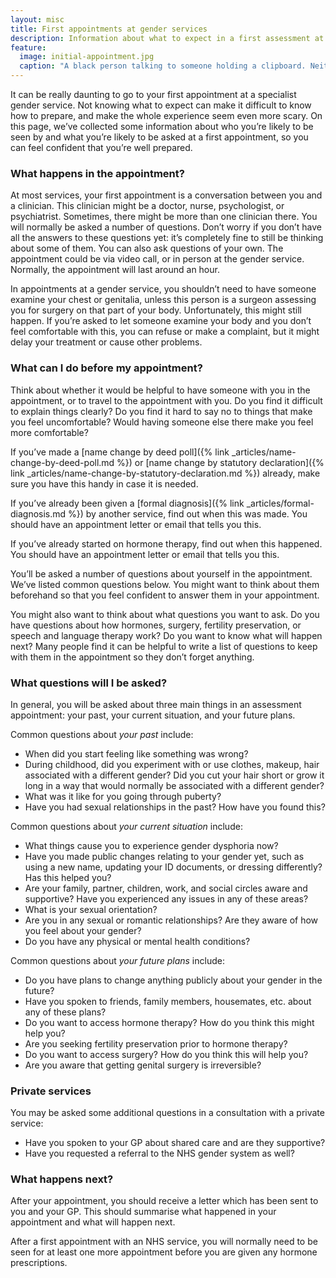 ```yaml
---
layout: misc
title: First appointments at gender services
description: Information about what to expect in a first assessment at an NHS gender service
feature:
  image: initial-appointment.jpg
  caption: "A black person talking to someone holding a clipboard. Neither person's head is visible."
---
```


It can be really daunting to go to your first appointment at a specialist gender service. Not knowing what to expect can make it difficult to know how to prepare, and make the whole experience seem even more scary. On this page, we’ve collected some information about who you’re likely to be seen by and what you’re likely to be asked at a first appointment, so you can feel confident that you’re well prepared.

### What happens in the appointment?

At most services, your first appointment is a conversation between you and a clinician. This clinician might be a doctor, nurse, psychologist, or psychiatrist. Sometimes, there might be more than one clinician there. You will normally be asked a number of questions. Don’t worry if you don’t have all the answers to these questions yet: it’s completely fine to still be thinking about some of them. You can also ask questions of your own. The appointment could be via video call, or in person at the gender service. Normally, the appointment will last around an hour.

In appointments at a gender service, you shouldn’t need to have someone examine your chest or genitalia, unless this person is a surgeon assessing you for surgery on that part of your body. Unfortunately, this might still happen. If you’re asked to let someone examine your body and you don’t feel comfortable with this, you can refuse or make a complaint, but it might delay your treatment or cause other problems.

### What can I do before my appointment?

Think about whether it would be helpful to have someone with you in the appointment, or to travel to the appointment with you. Do you find it difficult to explain things clearly? Do you find it hard to say no to things that make you feel uncomfortable? Would having someone else there make you feel more comfortable?

If you’ve made a [name change by deed poll]({% link _articles/name-change-by-deed-poll.md %}) or [name change by statutory declaration]({% link _articles/name-change-by-statutory-declaration.md %}) already, make sure you have this handy in case it is needed.

If you’ve already been given a [formal diagnosis]({% link _articles/formal-diagnosis.md %}) by another service, find out when this was made. You should have an appointment letter or email that tells you this.

If you’ve already started on hormone therapy, find out when this happened. You should have an appointment letter or email that tells you this.

You’ll be asked a number of questions about yourself in the appointment. We’ve listed common questions below. You might want to think about them beforehand so that you feel confident to answer them in your appointment.

You might also want to think about what questions you want to ask. Do you have questions about how hormones, surgery, fertility preservation, or speech and language therapy work? Do you want to know what will happen next? Many people find it can be helpful to write a list of questions to keep with them in the appointment so they don’t forget anything.

### What questions will I be asked?

In general, you will be asked about three main things in an assessment appointment: your past, your current situation, and your future plans.

Common questions about *your past* include:

- When did you start feeling like something was wrong?
- During childhood, did you experiment with or use clothes, makeup, hair associated with a different gender? Did you cut your hair short or grow it long in a way that would normally be associated with a different gender?
- What was it like for you going through puberty?
- Have you had sexual relationships in the past? How have you found this?

Common questions about *your current situation* include:

- What things cause you to experience gender dysphoria now?
- Have you made public changes relating to your gender yet, such as using a new name, updating your ID documents, or dressing differently? Has this helped you?
- Are your family, partner, children, work, and social circles aware and supportive? Have you experienced any issues in any of these areas?
- What is your sexual orientation?
- Are you in any sexual or romantic relationships? Are they aware of how you feel about your gender?
- Do you have any physical or mental health conditions?

Common questions about *your future plans* include:

- Do you have plans to change anything publicly about your gender in the future?
- Have you spoken to friends, family members, housemates, etc. about any of these plans?
- Do you want to access hormone therapy? How do you think this might help you?
- Are you seeking fertility preservation prior to hormone therapy?
- Do you want to access surgery? How do you think this will help you?
- Are you aware that getting genital surgery is irreversible?

### Private services

You may be asked some additional questions in a consultation with a private service:

- Have you spoken to your GP about shared care and are they supportive?
- Have you requested a referral to the NHS gender system as well?

### What happens next?

After your appointment, you should receive a letter which has been sent to you and your GP. This should summarise what happened in your appointment and what will happen next.

After a first appointment with an NHS service, you will normally need to be seen for at least one more appointment before you are given any hormone prescriptions.
